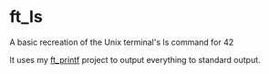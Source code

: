 # ft_ls
A basic recreation of the Unix terminal's ls command for 42

It uses my [ft_printf](https://github.com/paulrobertdoherty/ft_printf) project to output everything to standard output.

